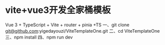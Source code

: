 # vite+vue3开发全家桶模板
Vue 3 + TypeScript + Vite + router + pinia +TS
一、git clone git@github.com:yigedayouzi/ViteTemplateOne.git
二、cd ViteTemplateOne
三、npm install
四、npm run dev
